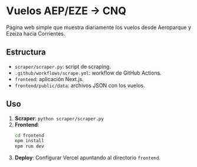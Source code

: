 # Vuelos AEP/EZE → CNQ

Página web simple que muestra diariamente los vuelos desde Aeroparque y Ezeiza hacia Corrientes.

## Estructura

- `scraper/scraper.py`: script de scraping.
- `.github/workflows/scrape.yml`: workflow de GitHub Actions.
- `frontend`: aplicación Next.js.
- `frontend/public/data`: archivos JSON con los vuelos.

## Uso

1. **Scraper**: `python scraper/scraper.py`
2. **Frontend**:
   ```bash
   cd frontend
   npm install
   npm run dev
   ```
3. **Deploy**: Configurar Vercel apuntando al directorio `frontend`.
